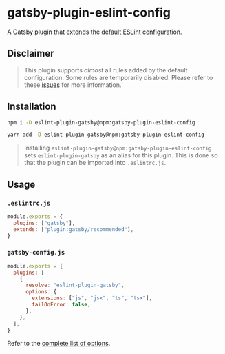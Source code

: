 # gatsby-plugin-eslint-config

A Gatsby plugin that extends the [default ESLint configuration](https://github.com/gatsbyjs/gatsby/blob/master/packages/gatsby/src/utils/eslint-config.ts).

## Disclaimer

> This plugin supports _almost_ all rules added by the default configuration.
> Some rules are temporarily disabled.
> Please refer to these [issues](https://github.com/kelvindecosta/gatsby-plugin-eslint-config/issues) for more information.

## Installation

```bash
npm i -D eslint-plugin-gatsby@npm:gatsby-plugin-eslint-config
```

```bash
yarn add -D eslint-plugin-gatsby@npm:gatsby-plugin-eslint-config
```

> Installing `eslint-plugin-gatsby@npm:gatsby-plugin-eslint-config` sets `eslint-plugin-gatsby` as an alias for this plugin.
> This is done so that the plugin can be imported into `.eslintrc.js`.

## Usage

### `.eslintrc.js`

```js
module.exports = {
  plugins: ["gatsby"],
  extends: ["plugin:gatsby/recommended"],
}
```

### `gatsby-config.js`

```js
module.exports = {
  plugins: [
    {
      resolve: "eslint-plugin-gatsby",
      options: {
        extensions: ["js", "jsx", "ts", "tsx"],
        failOnError: false,
      },
    },
  ],
}
```

Refer to the [complete list of options](https://eslint.org/docs/developer-guide/nodejs-api#-new-eslintoptions).

